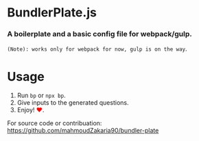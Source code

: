 # BundlerPlate.js
### A boilerplate and a basic config file for webpack/gulp.

`(Note): works only for webpack for now, gulp is on the way`.

# Usage 

1. Run `bp` or `npx bp`.
2. Give inputs to the generated questions.
3. Enjoy! <span style="color:red">&hearts;</span>.


For source code or contribuation:
https://github.com/mahmoudZakaria90/bundler-plate
